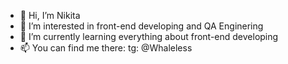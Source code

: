 - 👋 Hi, I’m Nikita
- 👀 I’m interested in front-end developing and QA Enginering
- 🌱 I’m currently learning everything about front-end developing
- 📫 You can find me there: 
        tg: @Whaleless

<!---
Whaleless/Whaleless is a ✨ special ✨ repository because its `README.md` (this file) appears on your GitHub profile.
You can click the Preview link to take a look at your changes.
--->
